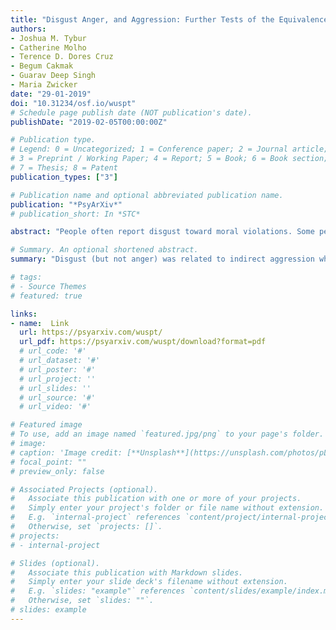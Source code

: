 ```yaml
---
title: "Disgust Anger, and Aggression: Further Tests of the Equivalence of Moral Emotions"
authors:
- Joshua M. Tybur
- Catherine Molho
- Terence D. Dores Cruz
- Begum Cakmak
- Guarav Deep Singh
- Maria Zwicker
date: "29-01-2019"
doi: "10.31234/osf.io/wuspt"
# Schedule page publish date (NOT publication's date).
publishDate: "2019-02-05T00:00:00Z"

# Publication type.
# Legend: 0 = Uncategorized; 1 = Conference paper; 2 = Journal article;
# 3 = Preprint / Working Paper; 4 = Report; 5 = Book; 6 = Book section;
# 7 = Thesis; 8 = Patent
publication_types: ["3"]

# Publication name and optional abbreviated publication name.
publication: "*PsyArXiv*"
# publication_short: In *STC*

abstract: "People often report disgust toward moral violations. Some perspectives posit that this disgust is indistinct from anger. Here, we test an alternative perspective: that disgust corresponds with condemnation strategies that are less costly – but also less effective at deterrence – than those corresponding with anger. We tested three hypotheses concerning emotional responses to moral violations: (1) disgust is associated with lower-cost, indirectly aggressive motives (e.g., gossip and social exclusion), whereas anger is associated with higher-cost, directly aggressive motives (e.g., physical violence); (2) disgust is higher toward violations affecting others than it is toward violations affecting the self, and anger is higher toward violations affecting the self than it is toward violations affecting others; and (3) abilities to inflict costs on or withhold benefits from others (measured via physical strength and physical attractiveness, respectively) relate to anger, but not to disgust. These hypotheses were tested in a within-subjects study in which 233 participants came to the lab twice and reported their emotional responses and aggressive sentiments toward self-targeting and other-targeting moral violations. Participants’ upper body strength and physical attractiveness were also measured with a dynamometer and photograph ratings, respectively. The first two hypotheses were supported – disgust (but not anger) was related to indirect aggression whereas anger (but not disgust) was related to direct aggression, and disgust was higher toward other-targeting violations whereas anger was higher toward self-targeting violations. However, physical strength and physical attractiveness were unrelated to anger or disgust or to endorsements of direct or indirect aggression."

# Summary. An optional shortened abstract.
summary: "Disgust (but not anger) was related to indirect aggression whereas anger (but not disgust) was related to direct aggression, and disgust was higher toward other-targeting violations whereas anger was higher toward self-targeting violations."

# tags:
# - Source Themes
# featured: true

links:
- name:  Link
  url: https://psyarxiv.com/wuspt/
  url_pdf: https://psyarxiv.com/wuspt/download?format=pdf
  # url_code: '#'
  # url_dataset: '#'
  # url_poster: '#'
  # url_project: ''
  # url_slides: ''
  # url_source: '#'
  # url_video: '#'

# Featured image
# To use, add an image named `featured.jpg/png` to your page's folder. 
# image:
# caption: 'Image credit: [**Unsplash**](https://unsplash.com/photos/pLCdAaMFLTE)'
# focal_point: ""
# preview_only: false

# Associated Projects (optional).
#   Associate this publication with one or more of your projects.
#   Simply enter your project's folder or file name without extension.
#   E.g. `internal-project` references `content/project/internal-project/index.md`.
#   Otherwise, set `projects: []`.
# projects:
# - internal-project

# Slides (optional).
#   Associate this publication with Markdown slides.
#   Simply enter your slide deck's filename without extension.
#   E.g. `slides: "example"` references `content/slides/example/index.md`.
#   Otherwise, set `slides: ""`.
# slides: example
---
```

